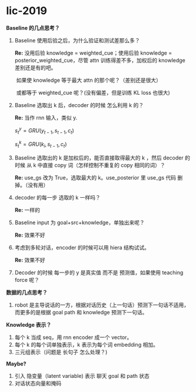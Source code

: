 # lic-2019

**Baseline 的几点思考？**

1. Baseline 使用后验之后，为什么验证和测试差那么多？

   **Re:** 没用后验 knowledge = weighted_cue；使用后验 knowledge = posterior_weighted_cue，尽管 attn 训练得差不多，加权后的 knowledge 差别还是有的吧。

   ​     如果使 knowledge 等于最大 attn 的那个呢？（差别还是很大）

   ​     或都等于 weighted_cue 呢？(没有偏差，但是训练 KL loss 也很大)

2. Baseline 选取出 k 后，decoder 的时候 怎么利用 k  的？

   **Re:** 当作 rnn 输入，类似 y. 

   $s_t^y = GRU(y_{t-1}, s_{t-1}, c_t)$

   $s_t^k=GRU(k_i, s_{t-1}, c_t)$

3. Baseline 选取出的 k 是加权后的，能否直接取得最大的 k ，然后 decoder 的时候 从 k 中直接 copy 词（怎样控制不重复的 copy 相同的词）？

   **Re:** use_gs 改为 True，选取最大的 k。use_posterior 里 use_gs 代码 删掉。（没有用）

4. decoder 的每一步 选取的 k 一样吗？

   **Re:** 一样的

5. Baseline input 为 goal+src+knowledge，单独出来呢？

   **Re:** 效果不好

6. 考虑到多轮对话，encoder 的时候可以用 hiera 结构试试。

   **Re:** 效果不好

7. Decoder 的时候 每一步的 y 是真实值 而不是 预测值，如果使用 teaching force 呢？

**数据的几点思考？**

1. robot 是主导说话的一方，根据对话历史（上一句话）预测下一句话不适用，而更多的是根据 goal path 和 knowledge 预测下一句话。

**Knowledge 表示？**

1. 每个 k 当成 seq，用 rnn encoder 成一个 vector。
2. 每个 k 的每个词单独表示，k 表示为每个词 embedding 相加。
3. 三元组表示（问题是 长句子 怎么处理？)



**Maybe?**

1. 引入 隐变量（latent variable) 表示 聊天 goal 和 path 状态
2. 对话状态向量和掩码

